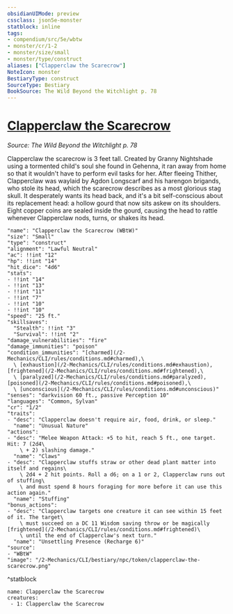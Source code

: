 ```yaml
---
obsidianUIMode: preview
cssclass: json5e-monster
statblock: inline
tags:
- compendium/src/5e/wbtw
- monster/cr/1-2
- monster/size/small
- monster/type/construct
aliases: ["Clapperclaw the Scarecrow"]
NoteIcon: monster
BestiaryType: construct
SourceType: Bestiary
BookSource: The Wild Beyond the Witchlight p. 78
---
```

# [Clapperclaw the Scarecrow](2-Mechanics/CLI/bestiary/npc/clapperclaw-the-scarecrow-wbtw.md)
*Source: The Wild Beyond the Witchlight p. 78*  

Clapperclaw the scarecrow is 3 feet tall. Created by Granny Nightshade using a tormented child's soul she found in Gehenna, it ran away from home so that it wouldn't have to perform evil tasks for her. After fleeing Thither, Clapperclaw was waylaid by Agdon Longscarf and his harengon brigands, who stole its head, which the scarecrow describes as a most glorious stag skull. It desperately wants its head back, and it's a bit self-conscious about its replacement head: a hollow gourd that now sits askew on its shoulders. Eight copper coins are sealed inside the gourd, causing the head to rattle whenever Clapperclaw nods, turns, or shakes its head.

```statblock
"name": "Clapperclaw the Scarecrow (WBtW)"
"size": "Small"
"type": "construct"
"alignment": "Lawful Neutral"
"ac": !!int "12"
"hp": !!int "14"
"hit_dice": "4d6"
"stats":
- !!int "14"
- !!int "13"
- !!int "11"
- !!int "7"
- !!int "10"
- !!int "10"
"speed": "25 ft."
"skillsaves":
  "Stealth": !!int "3"
  "Survival": !!int "2"
"damage_vulnerabilities": "fire"
"damage_immunities": "poison"
"condition_immunities": "[charmed](/2-Mechanics/CLI/rules/conditions.md#charmed),\
  \ [exhaustion](/2-Mechanics/CLI/rules/conditions.md#exhaustion), [frightened](/2-Mechanics/CLI/rules/conditions.md#frightened),\
  \ [paralyzed](/2-Mechanics/CLI/rules/conditions.md#paralyzed), [poisoned](/2-Mechanics/CLI/rules/conditions.md#poisoned),\
  \ [unconscious](/2-Mechanics/CLI/rules/conditions.md#unconscious)"
"senses": "darkvision 60 ft., passive Perception 10"
"languages": "Common, Sylvan"
"cr": "1/2"
"traits":
- "desc": "Clapperclaw doesn't require air, food, drink, or sleep."
  "name": "Unusual Nature"
"actions":
- "desc": "Melee Weapon Attack: +5 to hit, reach 5 ft., one target. Hit: 7 (2d4\
    \ + 2) slashing damage."
  "name": "Claws"
- "desc": "Clapperclaw stuffs straw or other dead plant matter into itself and regains\
    \ 2d4 + 2 hit points. Roll a d6; on a 1 or 2, Clapperclaw runs out of stuffing\
    \ and must spend 8 hours foraging for more before it can use this action again."
  "name": "Stuffing"
"bonus_actions":
- "desc": "Clapperclaw targets one creature it can see within 15 feet of it. The target\
    \ must succeed on a DC 11 Wisdom saving throw or be magically [frightened](/2-Mechanics/CLI/rules/conditions.md#frightened)\
    \ until the end of Clapperclaw's next turn."
  "name": "Unsettling Presence (Recharge 6)"
"source":
- "WBtW"
"image": "/2-Mechanics/CLI/bestiary/npc/token/clapperclaw-the-scarecrow.png"
```
^statblock

```encounter-table
name: Clapperclaw the Scarecrow
creatures:
 - 1: Clapperclaw the Scarecrow
```
